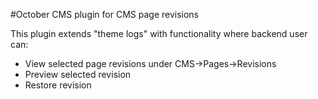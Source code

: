 #October CMS plugin for CMS page revisions

This plugin extends "theme logs" with functionality where backend user can:

- View selected page revisions under CMS->Pages->Revisions
- Preview selected revision
- Restore revision
